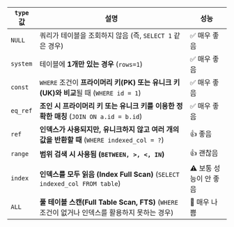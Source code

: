 
| `type` 값 | 설명                                                                    | 성능             |
| -------- | --------------------------------------------------------------------- | -------------- |
| `NULL`   | 쿼리가 테이블을 조회하지 않음 (즉, `SELECT 1` 같은 경우)                                | ✅ 매우 좋음        |
| `system` | 테이블에 **1개만 있는 경우** (`rows=1`)                                         | ✅ 매우 좋음        |
| `const`  | `WHERE` 조건이 **프라이머리 키(PK) 또는 유니크 키(UK)와 비교**될 때 (`WHERE id = 1`)      | ✅ 매우 좋음        |
| `eq_ref` | **조인 시 프라이머리 키 또는 유니크 키를 이용한 정확한 매칭** (`JOIN ON a.id = b.id`)         | ✅ 매우 좋음        |
| `ref`    | **인덱스가 사용되지만, 유니크하지 않고 여러 개의 값을 반환할 때** (`WHERE indexed_col = ?`)     | 👍 좋음          |
| `range`  | **범위 검색 시 사용됨 (`BETWEEN, >, <, IN`)**                                 | 👍 괜찮음         |
| `index`  | **인덱스를 모두 읽음 (Index Full Scan)** (`SELECT indexed_col FROM table`)    | ⚠️ 보통 성능이 안 좋음 |
| `ALL`    | **풀 테이블 스캔(Full Table Scan, FTS)** (`WHERE` 조건이 없거나 인덱스를 활용하지 못하는 경우) | 🚨 매우 나쁨       |
